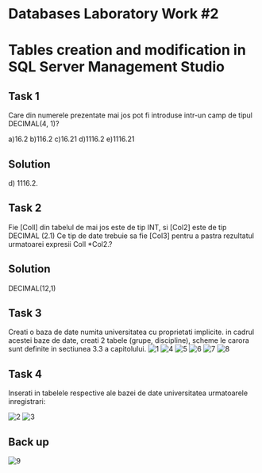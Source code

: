 # Databases Laboratory Work #2

# Tables creation and modification in SQL Server Management Studio

## Task 1


Care din numerele prezentate mai jos pot fi introduse intr-un camp de tipul DECIMAL(4, 1)?

a)16.2 b)116.2 c)16.21 d)1116.2 e)1116.21

## Solution 
d) 1116.2.


## Task 2


Fie [Coll] din tabelul de mai jos este de tip INT, si [Col2] este de tip DECIMAL (2.1)
Ce tip de date trebuie sa fie [Col3] pentru a pastra rezultatul urmatoarei expresii Coll *Col2.?

## Solution

DECIMAL(12,1)

## Task 3 

Creati o baza de date numita universitatea cu proprietati implicite. in cadrul acestei baze de
date, creati 2 tabele (grupe, discipline), scheme le carora sunt definite in sectiunea 3.3 a
capitolului.
![1](https://user-images.githubusercontent.com/32772799/45834504-fbb67d00-bd0f-11e8-8147-84fe1caf371d.PNG)
![4](https://user-images.githubusercontent.com/32772799/45834507-fc4f1380-bd0f-11e8-8b4e-3e72316b2dd9.PNG)
![5](https://user-images.githubusercontent.com/32772799/45834508-fc4f1380-bd0f-11e8-8296-dd369ead009d.PNG)
![6](https://user-images.githubusercontent.com/32772799/45834509-fc4f1380-bd0f-11e8-86e7-d972dd2cf5c0.PNG)
![7](https://user-images.githubusercontent.com/32772799/45834510-fc4f1380-bd0f-11e8-8ddb-c477f4943d19.PNG)
![8](https://user-images.githubusercontent.com/32772799/45834511-fc4f1380-bd0f-11e8-8e42-1b0b274f448c.PNG)

## Task 4
Inserati in tabelele respective ale bazei de date universitatea urmatoarele inregistrari:


![2](https://user-images.githubusercontent.com/32772799/45834505-fbb67d00-bd0f-11e8-8493-ffb5ab1168b5.PNG)
![3](https://user-images.githubusercontent.com/32772799/45834506-fbb67d00-bd0f-11e8-992b-004000858468.PNG)



## Back up 

![9](https://user-images.githubusercontent.com/32772799/45834503-fbb67d00-bd0f-11e8-96d2-3a26ae288a33.PNG)

